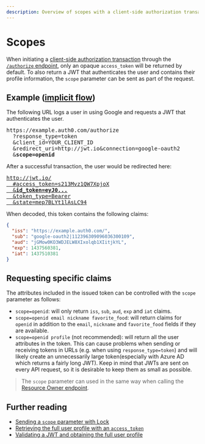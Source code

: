 ```yaml
---
description: Overview of scopes with a client-side authorization transaction.
---
```


# Scopes

When initiating a [client-side authorization transaction](/protocols#oauth-for-native-clients-and-javascript-in-the-browser) through the [`/authorize` endpoint](/auth-api#!#get--authorize_social),
only an opaque `access_token` will be returned by default.
To also return a JWT that authenticates the user and contains their profile information, the `scope` parameter can be sent as part of the request.

## Example ([implicit flow](/protocols#oauth-for-native-clients-and-javascript-in-the-browser))

The following URL logs a user in using Google and requests a JWT that authenticates the user.

<pre>
https://example.auth0.com/authorize
  ?response_type=token
  &client_id=YOUR_CLIENT_ID
  &redirect_uri=http://jwt.io&connection=google-oauth2
  &<strong>scope=openid</strong>
</pre>

After a successful transaction, the user would be redirected here:

<a href="http://jwt.io/#access_token=s213Mvz1QW7XpjoX&id_token=eyJ0eXAiOiJKV1QiLCJhbGciOiJIUzI1NiJ9.eyJpc3MiOiJodHRwczovL2V4YW1wbGUuYXV0aDAuY29tLyIsInN1YiI6Imdvb2dsZS1vYXV0aDJ8MTEyMzk2MzA5MDk2MDM2MzAwMTA5IiwiYXVkIjoiakdNb3cwS08zV0RKRUxXOFhJeG9scWIxWElpdGprWUwiLCJleHAiOjE0Mzc1NjAzODEsImlhdCI6MTQzNzUxMDM4MX0.Rg9nV2j11epQawEB6tvlhnc4ZLBWJ-93YrtdGqBh6NA&token_type=Bearer&state=mep7BLYt1lAsLC94">
<pre>
http://jwt.io/
  #access_token=s213Mvz1QW7XpjoX
  &<strong>id_token=eyJ0...</strong>
  &token_type=Bearer
  &state=mep7BLYt1lAsLC94
</pre>
</a>

When decoded, this token contains the following claims:

```json
{
  "iss": "https://example.auth0.com/",
  "sub": "google-oauth2|112396309096036300109",
  "aud": "jGMow0KO3WDJELW8XIxolqb1XIitjkYL",
  "exp": 1437560381,
  "iat": 1437510381
}
```

## Requesting specific claims

The attributes included in the issued token can be controlled with the `scope` parameter as follows:

* `scope=openid`: will only return `iss`, `sub`, `aud`, `exp` and `iat` claims.
* `scope=openid email nickname favorite_food`: will return claims for `openid` in addition to the `email`, `nickname` and `favorite_food` fields if they are available.
* `scope=openid profile` (not recommended): will return all the user attributes in the token.
This can cause problems when sending or receiving tokens in URLs (e.g. when using `response_type=token`) and will likely create an unnecessarily large token(especially with Azure AD which returns a fairly long JWT).
Keep in mind that JWTs are sent on every API request, so it is desirable to keep them as small as possible.

> The `scope` parameter can used in the same way when calling the [Resource Owner endpoint](/auth-api#!#post--oauth-ro).


## Further reading

* [Sending a `scope` parameter with Lock](/libraries/lock/sending-authentication-parameters#scope-string-)
* [Retrieving the full user profile with an `access_token`](/auth-api#!#get--userinfo)
* [Validating a JWT and obtaining the full user profile](/auth-api#!#post--tokeninfo)
